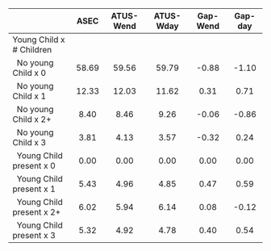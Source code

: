 
|                      |         ASEC |    ATUS-Wend |    ATUS-Wday |     Gap-Wend |      Gap-day |
| -------------------- | :----------: | :----------: | :----------: | :----------: | :----------: |
| Young Child x # Children |              |              |              |              |              |
| &nbsp;&nbsp;No young Child x 0 |        58.69 |        59.56 |        59.79 |        -0.88 |        -1.10 |
| &nbsp;&nbsp;No young Child x 1 |        12.33 |        12.03 |        11.62 |         0.31 |         0.71 |
| &nbsp;&nbsp;No young Child x 2+ |         8.40 |         8.46 |         9.26 |        -0.06 |        -0.86 |
| &nbsp;&nbsp;No young Child x 3 |         3.81 |         4.13 |         3.57 |        -0.32 |         0.24 |
| &nbsp;&nbsp;Young Child present x 0 |         0.00 |         0.00 |         0.00 |         0.00 |         0.00 |
| &nbsp;&nbsp;Young Child present x 1 |         5.43 |         4.96 |         4.85 |         0.47 |         0.59 |
| &nbsp;&nbsp;Young Child present x 2+ |         6.02 |         5.94 |         6.14 |         0.08 |        -0.12 |
| &nbsp;&nbsp;Young Child present x 3 |         5.32 |         4.92 |         4.78 |         0.40 |         0.54 |

